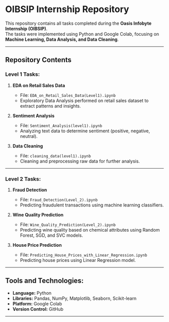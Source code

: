 # OIBSIP Internship Repository

This repository contains all tasks completed during the **Oasis Infobyte Internship (OIBSIP)**.  
The tasks were implemented using Python and Google Colab, focusing on **Machine Learning, Data Analysis, and Data Cleaning**.

---

## Repository Contents

### Level 1 Tasks:
1. **EDA on Retail Sales Data**  
   - File: `EDA_on_Retail_Sales_Data(Level1).ipynb`  
   - Exploratory Data Analysis performed on retail sales dataset to extract patterns and insights.

2. **Sentiment Analysis**  
   - File: `Sentiment_Analysis(level1).ipynb`  
   - Analyzing text data to determine sentiment (positive, negative, neutral).

3. **Data Cleaning**  
   - File: `cleaning_data(level1).ipynb`  
   - Cleaning and preprocessing raw data for further analysis.

---

###  Level 2 Tasks:
1. **Fraud Detection**  
   - File: `Fraud_Detection(Level_2).ipynb`  
   - Predicting fraudulent transactions using machine learning classifiers.

2. **Wine Quality Prediction**  
   - File: `Wine_Quality_Prediction(Level_2).ipynb`  
   - Predicting wine quality based on chemical attributes using Random Forest, SGD, and SVC models.

3. **House Price Prediction**  
   - File: `Predicting_House_Prices_with_Linear_Regression.ipynb`  
   - Predicting house prices using Linear Regression model.

---

##  Tools and Technologies:
- **Language:** Python  
- **Libraries:** Pandas, NumPy, Matplotlib, Seaborn, Scikit-learn  
- **Platform:** Google Colab  
- **Version Control:** GitHub  

---


